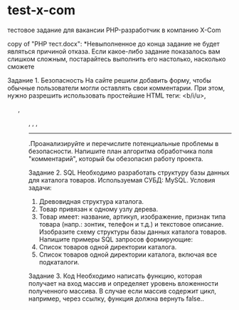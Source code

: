 # test-x-com
тестовое задание для вакансии PHP-разработчик в компанию X-Com

copy of "PHP тест.docx":
*Невыполненное до конца задание не будет являться причиной отказа. Если какое-либо задание показалось вам слишком сложным, постарайтесь выполнить его настолько, насколько сможете

Задание 1. Безопасность
На сайте решили добавить форму, чтобы обычные пользователи могли оставлять свои комментарии.
При этом, нужно разрешить использовать простейшие HTML теги: <b/i/u>, <ul>, <ol>, <img>, <a>, <hr>.Проанализируйте и перечислите потенциальные проблемы в безопасности.
Напишите план алгоритма обработчика поля "комментарий", который бы обезопасил работу проекта.

Задание 2. SQL
Необходимо разработать структуру базы данных для каталога товаров. Используемая СУБД: MySQL. Условия задачи:
1. Древовидная структура каталога.
2. Товар привязан к одному узлу дерева.
3. Товар имеет: название, артикул, изображение, признак типа товара (напр.: зонтик, телефон и т.д.) и текстовое описание. 
Изобразите схему структуры базы данных каталога товаров.
Напишите примеры SQL запросов формирующие:
1. Список товаров одной директории каталога.
2. Список товаров одной директории каталога, включая все подкаталоги.

Задание 3. Код
Необходимо написать функцию, которая получает на вход массив и определяет уровень вложенности полученного массива.
В случае если массив содержит цикл, например, через ссылку, функция должна вернуть false..
